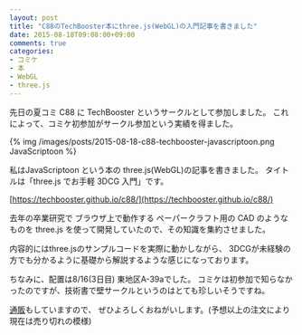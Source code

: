 ```yaml
---
layout: post
title: "C88のTechBooster本にthree.js(WebGL)の入門記事を書きました"
date: 2015-08-18T09:08:00+09:00
comments: true
categories:
- コミケ
- 本
- WebGL
- three.js
---
```


先日の夏コミ C88 に TechBooster というサークルとして参加しました。
これによって、コミケ初参加がサークル参加という実績を得ました。

{% img /images/posts/2015-08-18-c88-techbooster-javascriptoon.png JavaScriptoon %}

私はJavaScriptoon という本の three.js(WebGL)の記事を書きました。
タイトルは「three.js でお手軽 3DCG 入門」です。

[https://techbooster.github.io/c88/](https://techbooster.github.io/c88/)

去年の卒業研究で ブラウザ上で動作する ペーパークラフト用の CAD のようなものを
three.js を使って開発していたので、その知識を集約させました。

内容的にはthree.jsのサンプルコードを実際に動かしながら、
3DCGが未経験の方でも分かるように基礎から解説するような感じになっております。

ちなみに、配置は8/16(3日目) 東地区A-39aでした。
コミケは初参加で知らなかったのですが、技術書で壁サークルというのはとても珍しいそうですね。

[通販](https://techbooster.booth.pm/items/126683)もしていますので、
ぜひよろしくおねがいします。(予想以上の注文により現在は売り切れの模様)
